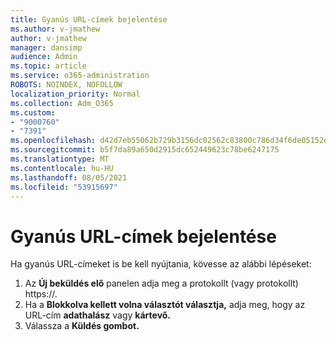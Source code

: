 ```yaml
---
title: Gyanús URL-címek bejelentése
ms.author: v-jmathew
author: v-jmathew
manager: dansimp
audience: Admin
ms.topic: article
ms.service: o365-administration
ROBOTS: NOINDEX, NOFOLLOW
localization_priority: Normal
ms.collection: Adm_O365
ms.custom:
- "9000760"
- "7391"
ms.openlocfilehash: d42d7eb55062b729b3156dc02562c83800c786d34f6de05152e7e09fa88ab71b
ms.sourcegitcommit: b5f7da89a650d2915dc652449623c78be6247175
ms.translationtype: MT
ms.contentlocale: hu-HU
ms.lasthandoff: 08/05/2021
ms.locfileid: "53915697"
---
```

# <a name="report-suspicious-urls"></a>Gyanús URL-címek bejelentése

Ha gyanús URL-címeket is be kell nyújtania, kövesse az alábbi lépéseket:

1. Az **Új beküldés elő** panelen adja meg a protokollt (vagy protokollt) https://.
2. Ha a **Blokkolva kellett volna választót választja,** adja meg, hogy az URL-cím **adathalász** vagy **kártevő.**
3. Válassza a **Küldés gombot.**
